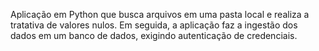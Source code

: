 Aplicação em Python que busca arquivos em uma pasta local e realiza a tratativa de valores nulos. Em seguida, a aplicação faz a ingestão dos dados em um banco de dados, exigindo autenticação de credenciais.
